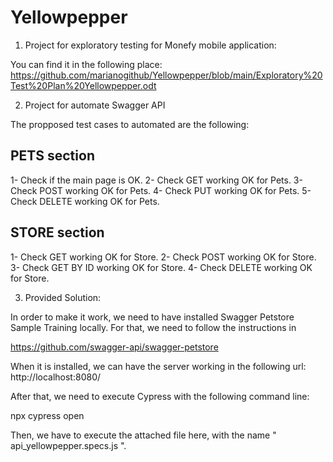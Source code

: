 # Yellowpepper
1) Project for exploratory testing for Monefy mobile application:

You can find it in the following place: 
https://github.com/marianogithub/Yellowpepper/blob/main/Exploratory%20Test%20Plan%20Yellowpepper.odt


2) Project for automate Swagger API 

The propposed test cases to automated are the following: 

   PETS section
   ------------
   1- Check if the main page is OK. 
   2- Check GET working OK for Pets. 
   3- Check POST working OK for Pets.
   4- Check PUT working OK for Pets.
   5- Check DELETE working OK for Pets.
   
   STORE section
   -------------
   1- Check GET working OK for Store.
   2- Check POST working OK for Store.
   3- Check GET BY ID working OK for Store.
   4- Check DELETE working OK for Store.
   
3) Provided Solution: 

In order to make it work, we need to have installed Swagger Petstore Sample Training locally. For that, we need to follow the instructions in 

https://github.com/swagger-api/swagger-petstore

When it is installed, we can have the server working in the following url: http://localhost:8080/

After that, we need to execute Cypress with the following command line: 

npx cypress open

Then, we have to execute the attached file here, with the name " api_yellowpepper.specs.js ". 



